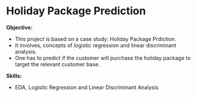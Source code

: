 
# Holiday Package Prediction

**Objective:**

- This project is based on a case study: Holiday Package Prdiction. 
- It involves, concepts of logistic regression and linear discriminant analysis. 
- One has to predict if the customer will purchase the holiday package to target the relevant customer base.

**Skills:**

- EDA, Logistic Regression and Linear Discriminant Analysis
